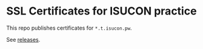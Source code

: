 # SSL Certificates for ISUCON practice

This repo publishes certificates for `*.t.isucon.pw`.

See [releases](https://github.com/KOBA789/t.isucon.pw/releases).
